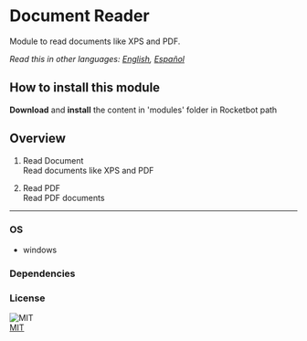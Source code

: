 # Document Reader
  
Module to read documents like XPS and PDF.

*Read this in other languages: [English](README.md), [Español](README.es.md)*

## How to install this module
  
__Download__ and __install__ the content in 'modules' folder in Rocketbot path  



## Overview


1. Read Document  
Read documents like XPS and PDF 

2. Read PDF  
Read PDF documents  




----
### OS

- windows

### Dependencies

### License
  
![MIT](https://camo.githubusercontent.com/107590fac8cbd65071396bb4d04040f76cde5bde/687474703a2f2f696d672e736869656c64732e696f2f3a6c6963656e73652d6d69742d626c75652e7376673f7374796c653d666c61742d737175617265)  
[MIT](http://opensource.org/licenses/mit-license.ph)